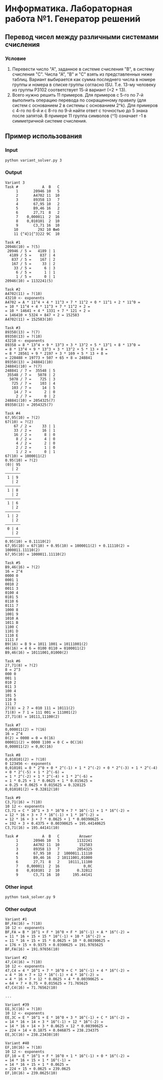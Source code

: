 # Информатика. Лабораторная работа №1. Генератор решений
## Перевод чисел между различными системами счисления

### Условие
1. Перевести число "А", заданное в системе счисления "В", в систему
счисления "С". Числа "А", "В" и "С" взять из представленных ниже
таблиц. Вариант выбирается как сумма последнего числа в номере
группы и номера в списке группы согласно ISU. Т.е. 13-му человеку
из группы P3102 соответствует 15-й вариант (=2 + 13).
2. Всего нужно решить 11 примеров. Для примеров с 5-го по 7-й
выполнить операцию перевода по сокращенному правилу (для систем
с основанием 2 в системы с основанием 2^k). Для примеров с 4-го по
6-й и с 8-го по 9-й найти ответ с точностью до 5 знака после запятой.
В примере 11 группа символов {^1} означает -1 в симметричной
системе счисления.


## Пример использования
### Input
```python variant_solver.py 3```

### Output
```
Variant 3
Task #           A  B   C
     1       20946 10   5
     2       A4702 11  10
     3       89358 13   7
     4       67,95 10   2
     5       B9,46 16   2
     6       27,71  8   2
     7    0,000011  2  16
     8    0,010101  2  10
     9       C3,71 16  10
    10         292 10 Фиб
    11 {^4}1{^3}22 9С  10

Task #1
20946(10) = ?(5)
 20946 / 5 =   4189 | 1
  4189 / 5 =    837 | 4
   837 / 5 =    167 | 2
   167 / 5 =     33 | 2
    33 / 5 =      6 | 3
     6 / 5 =      1 | 1
     1 / 5 =      0 | 1
20946(10) = 1132241(5)

Task #2
A4702(11) = ?(10)
43210 <- exponents
A4702 = A * 11^4 + 4 * 11^3 + 7 * 11^2 + 0 * 11^1 + 2 * 11^0 =
= 10 * 11^4 + 4 * 11^3 + 7 * 11^2 + 2 =
= 10 * 14641 + 4 * 1331 + 7 * 121 + 2 =
= 146410 + 5324 + 847 + 2 = 152583
A4702(11) = 152583(10)

Task #3
89358(13) = ?(7)
89358(13) = ?(10)
43210 <- exponents
89358 = 8 * 13^4 + 9 * 13^3 + 3 * 13^2 + 5 * 13^1 + 8 * 13^0 =
= 8 * 13^4 + 9 * 13^3 + 3 * 13^2 + 5 * 13 + 8 =
= 8 * 28561 + 9 * 2197 + 3 * 169 + 5 * 13 + 8 =
= 228488 + 19773 + 507 + 65 + 8 = 248841
89358(13) = 248841(10)
248841(10) = ?(7)
248841 / 7 =  35548 | 5
 35548 / 7 =   5078 | 2
  5078 / 7 =    725 | 3
   725 / 7 =    103 | 4
   103 / 7 =     14 | 5
    14 / 7 =      2 | 0
     2 / 7 =      0 | 2
248841(10) = 2054325(7)
89358(13) = 2054325(7)

Task #4
67,95(10) = ?(2)
67(10) = ?(2)
    67 / 2 =     33 | 1
    33 / 2 =     16 | 1
    16 / 2 =      8 | 0
     8 / 2 =      4 | 0
     4 / 2 =      2 | 0
     2 / 2 =      1 | 0
     1 / 2 =      0 | 1
67(10) = 1000011(2)
0.95(10) = ?(2)
(0)| 95
   | 2
———————
 1 | 9 
   | 2
———————
 1 | 8 
   | 2
———————
 1 | 6 
   | 2
———————
 1 | 2 
   | 2
———————
 0 | 4 
   | 2
———————
0.95(10) = 0.11110(2)
67,95(10) = 67(10) + 0.95(10) = 1000011(2) + 0.11110(2) = 1000011.11110(2)
67,95(10) = 1000011.11110(2)

Task #5
B9,46(16) = ?(2)
16 = 2^4
0000 0
0001 1
0010 2
0011 3
0100 4
0101 5
0110 6
0111 7
1000 8
1001 9
1010 A
1011 B
1100 C
1101 D
1110 E
1111 F
B9(16) = B 9 = 1011 1001 = 10111001(2)
46(16) = 4 6 = 0100 0110 = 0100011(2)
B9,46(16) = 10111001,01000(2)

Task #6
27,71(8) = ?(2)
8 = 2^3
000 0
001 1
010 2
011 3
100 4
101 5
110 6
111 7
27(8) = 2 7 = 010 111 = 10111(2)
71(8) = 7 1 = 111 001 = 111001(2)
27,71(8) = 10111,11100(2)

Task #7
0,000011(2) = ?(16)
16 = 2^4
0(2) = 0000 = 0 = 0(16)
000011(2) = 0000 1100 = 0 C = 0C(16)
0,000011(2) = 0,0C(16)

Task #8
0,010101(2) = ?(10)
0 123456 <- exponents
0,010101 = 0 * 2^0 + 0 * 2^(-1) + 1 * 2^(-2) + 0 * 2^(-3) + 1 * 2^(-4) + 0 * 2^(-5) + 1 * 2^(-6) =
= 1 * 2^(-2) + 1 * 2^(-4) + 1 * 2^(-6) =
= 1 * 0.25 + 1 * 0.0625 + 1 * 0.015625 =
= 0.25 + 0.0625 + 0.015625 = 0.328125
0,010101(2) = 0.32812(10)

Task #9
C3,71(16) = ?(10)
10 12 <- exponents
C3,71 = C * 16^1 + 3 * 16^0 + 7 * 16^(-1) + 1 * 16^(-2) =
= 12 * 16 + 3 + 7 * 16^(-1) + 1 * 16^(-2) =
= 12 * 16 + 3 + 7 * 0.0625 + 1 * 0.00390625 =
= 192 + 3 + 0.4375 + 0.00390625 = 195.44140625
C3,71(16) = 195.44141(10)

Task #           A  B   C         Answer
     1       20946 10   5        1132241
     2       A4702 11  10         152583
     3       89358 13   7        2054325
     4       67,95 10   2  1000011.11110
     5       B9,46 16   2 10111001,01000
     6       27,71  8   2    10111,11100
     7    0,000011  2  16           0,0C
     8    0,010101  2  10        0.32812
     9       C3,71 16  10      195.44141
```


### Other input
```python task_solver.py 9```

### Other output
```
Variant #1
BF,FA(16) = ?(10)
10 12 <- exponents
BF,FA = B * 16^1 + F * 16^0 + F * 16^(-1) + A * 16^(-2) =
= 11 * 16 + 15 + 15 * 16^(-1) + 10 * 16^(-2) =
= 11 * 16 + 15 + 15 * 0.0625 + 10 * 0.00390625 =
= 176 + 15 + 0.9375 + 0.0390625 = 191.9765625
BF,FA(16) = 191.97656(10)

Variant #2
47,C4(16) = ?(10)
10 12 <- exponents
47,C4 = 4 * 16^1 + 7 * 16^0 + C * 16^(-1) + 4 * 16^(-2) =
= 4 * 16 + 7 + 12 * 16^(-1) + 4 * 16^(-2) =
= 4 * 16 + 7 + 12 * 0.0625 + 4 * 0.00390625 =
= 64 + 7 + 0.75 + 0.015625 = 71.765625
47,C4(16) = 71.76562(10)

...

Variant #39
EE,3C(16) = ?(10)
10 12 <- exponents
EE,3C = E * 16^1 + E * 16^0 + 3 * 16^(-1) + C * 16^(-2) =
= 14 * 16 + 14 + 3 * 16^(-1) + 12 * 16^(-2) =
= 14 * 16 + 14 + 3 * 0.0625 + 12 * 0.00390625 =
= 224 + 14 + 0.1875 + 0.046875 = 238.234375
EE,3C(16) = 238.23438(10)

Variant #40
EF,10(16) = ?(10)
10 12 <- exponents
EF,10 = E * 16^1 + F * 16^0 + 1 * 16^(-1) + 0 * 16^(-2) =
= 14 * 16 + 15 + 1 * 16^(-1) =
= 14 * 16 + 15 + 1 * 0.0625 =
= 224 + 15 + 0.0625 = 239.0625
EF,10(16) = 239.0625(10)
```
